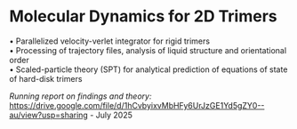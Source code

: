 # $\textbf{Molecular Dynamics for 2D Trimers}$

  • $\text{Parallelized velocity-verlet integrator for rigid trimers}$\
  • $\text{Processing of trajectory files, analysis of liquid structure and orientational order}$\
  • $\text{Scaled-particle theory (SPT) for analytical prediction of equations of state of hard-disk trimers}$
  
$\textit{Running report on findings and theory:\ \ }$ https://drive.google.com/file/d/1hCvbyixvMbHFy6UrJzGE1Yd5gZY0--au/view?usp=sharing - July 2025

